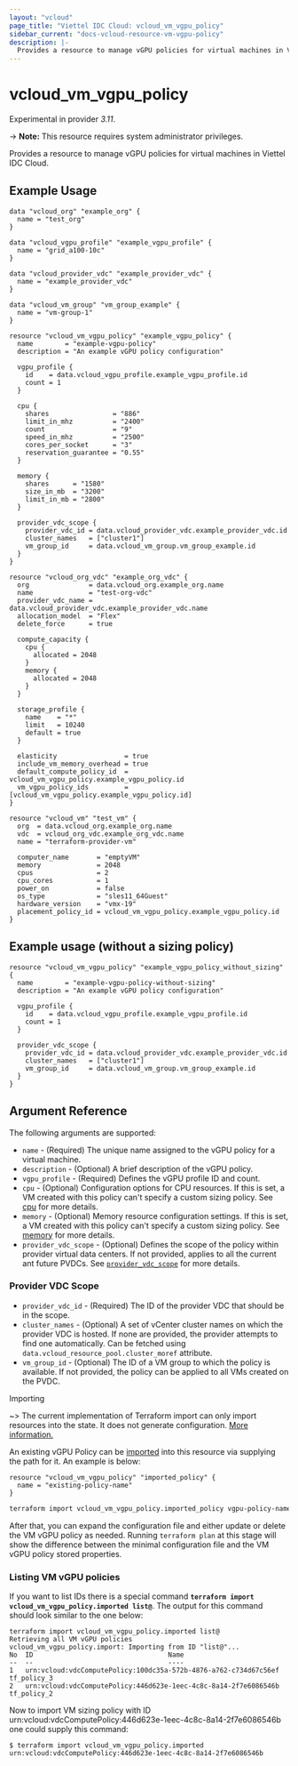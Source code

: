 ```yaml
---
layout: "vcloud"
page_title: "Viettel IDC Cloud: vcloud_vm_vgpu_policy"
sidebar_current: "docs-vcloud-resource-vm-vgpu-policy"
description: |-
  Provides a resource to manage vGPU policies for virtual machines in Viettel IDC Cloud.
---
```


# vcloud\_vm\_vgpu\_policy

Experimental in provider *3.11*.

-> **Note:** This resource requires system administrator privileges.

Provides a resource to manage vGPU policies for virtual machines in Viettel IDC Cloud.

## Example Usage

```hcl
data "vcloud_org" "example_org" {
  name = "test_org"
}

data "vcloud_vgpu_profile" "example_vgpu_profile" {
  name = "grid_a100-10c"
}

data "vcloud_provider_vdc" "example_provider_vdc" {
  name = "example_provider_vdc"
}

data "vcloud_vm_group" "vm_group_example" {
  name = "vm-group-1"
}

resource "vcloud_vm_vgpu_policy" "example_vgpu_policy" {
  name        = "example-vgpu-policy"
  description = "An example vGPU policy configuration"

  vgpu_profile {
    id    = data.vcloud_vgpu_profile.example_vgpu_profile.id
    count = 1
  }

  cpu {
    shares                = "886"
    limit_in_mhz          = "2400"
    count                 = "9"
    speed_in_mhz          = "2500"
    cores_per_socket      = "3"
    reservation_guarantee = "0.55"
  }

  memory {
    shares      = "1580"
    size_in_mb  = "3200"
    limit_in_mb = "2800"
  }

  provider_vdc_scope {
    provider_vdc_id = data.vcloud_provider_vdc.example_provider_vdc.id
    cluster_names   = ["cluster1"]
    vm_group_id     = data.vcloud_vm_group.vm_group_example.id
  }
}

resource "vcloud_org_vdc" "example_org_vdc" {
  org               = data.vcloud_org.example_org.name
  name              = "test-org-vdc"
  provider_vdc_name = data.vcloud_provider_vdc.example_provider_vdc.name
  allocation_model  = "Flex"
  delete_force      = true

  compute_capacity {
    cpu {
      allocated = 2048
    }
    memory {
      allocated = 2048
    }
  }

  storage_profile {
    name    = "*"
    limit   = 10240
    default = true
  }

  elasticity                 = true
  include_vm_memory_overhead = true
  default_compute_policy_id  = vcloud_vm_vgpu_policy.example_vgpu_policy.id
  vm_vgpu_policy_ids         = [vcloud_vm_vgpu_policy.example_vgpu_policy.id]
}

resource "vcloud_vm" "test_vm" {
  org  = data.vcloud_org.example_org.name
  vdc  = vcloud_org_vdc.example_org_vdc.name
  name = "terraform-provider-vm"

  computer_name       = "emptyVM"
  memory              = 2048
  cpus                = 2
  cpu_cores           = 1
  power_on            = false
  os_type             = "sles11_64Guest"
  hardware_version    = "vmx-19"
  placement_policy_id = vcloud_vm_vgpu_policy.example_vgpu_policy.id
}
```

## Example usage (without a sizing policy)

```hcl
resource "vcloud_vm_vgpu_policy" "example_vgpu_policy_without_sizing" {
  name        = "example-vgpu-policy-without-sizing"
  description = "An example vGPU policy configuration"

  vgpu_profile {
    id    = data.vcloud_vgpu_profile.example_vgpu_profile.id
    count = 1
  }

  provider_vdc_scope {
    provider_vdc_id = data.vcloud_provider_vdc.example_provider_vdc.id
    cluster_names   = ["cluster1"]
    vm_group_id     = data.vcloud_vm_group.vm_group_example.id
  }
}
```

## Argument Reference

The following arguments are supported:

* `name` - (Required) The unique name assigned to the vGPU policy for a virtual machine.
* `description` - (Optional) A brief description of the vGPU policy.
* `vgpu_profile` - (Required) Defines the vGPU profile ID and count. 
* `cpu` - (Optional) Configuration options for CPU resources. If this is set, 
  a VM created with this policy can't specify a custom sizing policy. See [cpu] for more details.
* `memory` - (Optional) Memory resource configuration settings. If this is set, 
  a VM created with this policy can't specify a custom sizing policy. See [memory] for more details.
* `provider_vdc_scope` - (Optional) Defines the scope of the policy within 
  provider virtual data centers. If not provided, applies to all the current ant future PVDCs.
  See [`provider_vdc_scope`](#provider-vdc-scope) for more details.

### Provider VDC Scope
* `provider_vdc_id` - (Required) The ID of the provider VDC that should be in the scope.
* `cluster_names` - (Optional) A set of vCenter cluster names on which the provider VDC is hosted. 
  If none are provided, the provider attempts to find one automatically. Can be fetched using `data.vcloud_resource_pool.cluster_moref` attribute.
* `vm_group_id` - (Optional) The ID of a VM group to which the policy is available. If not provided, the policy can be applied to all VMs created
  on the PVDC.

Importing

~> The current implementation of Terraform import can only import resources into the state.
It does not generate configuration. [More information.](https://www.terraform.io/docs/import/)

An existing vGPU Policy can be [imported][docs-import] into this resource
via supplying the path for it. An example is below:

```hcl
resource "vcloud_vm_vgpu_policy" "imported_policy" {
  name = "existing-policy-name"
}
```

```sh
terraform import vcloud_vm_vgpu_policy.imported_policy vgpu-policy-name
```

After that, you can expand the configuration file and either update or delete the VM vGPU policy as needed. Running `terraform plan`
at this stage will show the difference between the minimal configuration file and the VM vGPU policy stored properties.

### Listing VM vGPU policies

If you want to list IDs there is a special command **`terraform import vcloud_vm_vgpu_policy.imported list@`**. 
The output for this command should look similar to the one below:

```
terraform import vcloud_vm_vgpu_policy.imported list@
Retrieving all VM vGPU policies
vcloud_vm_vgpu_policy.import: Importing from ID "list@"...
No	ID									Name	
--	--									----	
1	urn:vcloud:vdcComputePolicy:100dc35a-572b-4876-a762-c734d67c56ef	tf_policy_3
2	urn:vcloud:vdcComputePolicy:446d623e-1eec-4c8c-8a14-2f7e6086546b	tf_policy_2

```

Now to import VM sizing policy with ID urn:vcloud:vdcComputePolicy:446d623e-1eec-4c8c-8a14-2f7e6086546b one could supply this command:

```shell
$ terraform import vcloud_vm_vgpu_policy.imported urn:vcloud:vdcComputePolicy:446d623e-1eec-4c8c-8a14-2f7e6086546b
```

[docs-import]:https://www.terraform.io/docs/import/
[cpu]:/providers/vmware/vcloud/latest/docs/resources/vm_sizing_policy#cpu
[memory]:/providers/vmware/vcloud/latest/docs/resources/vm_sizing_policy#memory

